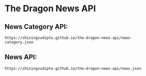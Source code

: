 # The Dragon News API
## News Category API:
```
https://shiningsudipto.github.io/the-dragon-news-api/news-category.json
```
## News API:
```
https://shiningsudipto.github.io/the-dragon-news-api/news.json
```
